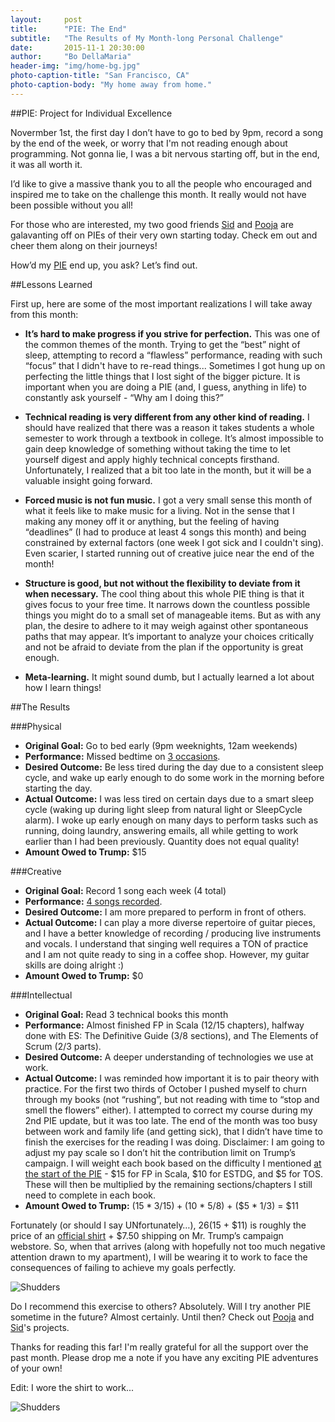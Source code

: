 ```yaml
---
layout:     post
title:      "PIE: The End"
subtitle:   "The Results of My Month-long Personal Challenge"
date:       2015-11-1 20:30:00
author:     "Bo DellaMaria"
header-img: "img/home-bg.jpg"
photo-caption-title: "San Francisco, CA"
photo-caption-body: "My home away from home."
---
```


##PIE: Project for Individual Excellence

Novermber 1st, the first day I don’t have to go to bed by 9pm, record a song by the end of the week, or worry that I'm not reading enough about programming. Not gonna lie, I was a bit nervous starting off, but in the end, it was all worth it.

I’d like to give a massive thank you to all the people who encouraged and inspired me to take on the challenge this month. It really would not have been possible without you all!

For those who are interested, my two good friends [Sid](http://www.sidsethupathi.com/project-for-individual-excellence/) and [Pooja](https://poojabroad.wordpress.com/2015/11/01/a-slice-of-pie/) are galavanting off on PIEs of their very own starting today. Check em out and cheer them along on their journeys!

How’d my [PIE](2015/10/01/pie-october/) end up, you ask? Let’s find out.

##Lessons Learned

First up, here are some of the most important realizations I will take away from this month:

 - **It’s hard to make progress if you strive for perfection.**
	This was one of the common themes of the month. Trying to get the “best” night of sleep, attempting to record a “flawless” performance, reading with such “focus” that I didn't have to re-read things... Sometimes I got hung up on perfecting the little things that I lost sight of the bigger picture. It is important when you are doing a PIE (and, I guess, anything in life) to constantly ask yourself - “Why am I doing this?”

 - **Technical reading is very different from any other kind of reading.**
	I should have realized that there was a reason it takes students a whole semester to work through a textbook in college. It’s almost impossible to gain deep knowledge of something without taking the time to let yourself digest and apply highly technical concepts firsthand. Unfortunately, I realized that a bit too late in the month, but it will be a valuable insight going forward.

 - **Forced music is not fun music.**
	I got a very small sense this month of what it feels like to make music for a living. Not in the sense that I making any money off it or anything, but the feeling of having “deadlines” (I had to produce at least 4 songs this month) and being constrained by external factors (one week I got sick and I couldn't sing). Even scarier, I started running out of creative juice near the end of the month!

 - **Structure is good, but not without the flexibility to deviate from it when necessary.**
	The cool thing about this whole PIE thing is that it gives focus to your free time. It narrows down the countless possible things you might do to a small set of manageable items. But as with any plan, the desire to adhere to it may weigh against other spontaneous paths that may appear. It’s important to analyze your choices critically and not be afraid to deviate from the plan if the opportunity is great enough.

 - **Meta-learning.**
	It might sound dumb, but I actually learned a lot about how I learn things!

##The Results

###Physical
 - **Original Goal:** Go to bed early (9pm weeknights, 12am weekends)
 - **Performance:** Missed bedtime on <a href="https://docs.google.com/spreadsheets/d/1GUX_FZ9SYKq9rpwJHOKTl6Ciz7aZVl2DNeUTYAQrPCc" style="text-decoration: underline">3 occasions</a>.
 - **Desired Outcome:** Be less tired during the day due to a consistent sleep cycle, and wake up early enough to do some work in the morning before starting the day.
 - **Actual Outcome:** I was less tired on certain days due to a smart sleep cycle (waking up during light sleep from natural light or SleepCycle alarm). I woke up early enough on many days to perform tasks such as running, doing laundry, answering emails, all while getting to work earlier than I had been previously. Quantity does not equal quality!
 - **Amount Owed to Trump:** $15

###Creative

 - **Original Goal:** Record 1 song each week (4 total)
 - **Performance:** <a href="https://www.youtube.com/playlist?list=PLpMOT-kVF1Bwwb7KymShJVpg_swe7X3pg" style="text-decoration: underline">4 songs recorded</a>.
 - **Desired Outcome:** I am more prepared to perform in front of others.
 - **Actual Outcome:** I can play a more diverse repertoire of guitar pieces, and I have a better knowledge of recording / producing live instruments and vocals. I understand that singing well requires a TON of practice and I am not quite ready to sing in a coffee shop. However, my guitar skills are doing alright :)
 - **Amount Owed to Trump:** $0

###Intellectual

 - **Original Goal:** Read 3 technical books this month
 - **Performance:** Almost finished FP in Scala (12/15 chapters), halfway done with ES: The Definitive Guide (3/8 sections), and The Elements of Scrum (2/3 parts).
 - **Desired Outcome:** A deeper understanding of technologies we use at work.
 - **Actual Outcome:** I was reminded how important it is to pair theory with practice. For the first two thirds of October I pushed myself to churn through my books (not “rushing”, but not reading with time to “stop and smell the flowers” either). I attempted to correct my course during my 2nd PIE update, but it was too late. The end of the month was too busy between work and family life (and getting sick), that I didn’t have time to finish the exercises for the reading I was doing. Disclaimer: I am going to adjust my pay scale so I don’t hit the contribution limit on Trump’s campaign. I will weight each book based on the difficulty I mentioned [at the start of the PIE](2015/10/01/pie-october/) - $15 for FP in Scala, $10 for ESTDG, and $5 for TOS. These will then be multiplied by the remaining sections/chapters I still need to complete in each book.
 - **Amount Owed to Trump:** ($15 * 3/15) + ($10 * 5/8) + ($5 * 1/3) = $11

Fortunately (or should I say UNfortunately…), $26 ($15 + $11) is roughly the price of an [official shirt](http://shop.donaldjtrump.com/product-p/dtc-ocmt-wh.htm) + $7.50 shipping on Mr. Trump’s campaign webstore. So, when that arrives (along with hopefully not too much negative attention drawn to my apartment), I will be wearing it to work to face the consequences of failing to achieve my goals perfectly.

![*Shudders*](/img/trump-confirmation.png)

Do I recommend this exercise to others? Absolutely. Will I try another PIE sometime in the future? Almost certainly. Until then? Check out [Pooja](https://poojabroad.wordpress.com/2015/11/01/a-slice-of-pie/) and [Sid](http://www.sidsethupathi.com/project-for-individual-excellence/)'s projects.

Thanks for reading this far! I'm really grateful for all the support over the past month. Please drop me a note if you have any exciting PIE adventures of your own!

Edit: I wore the shirt to work...

![*Shudders*](/img/trump-at-work.jpg)

